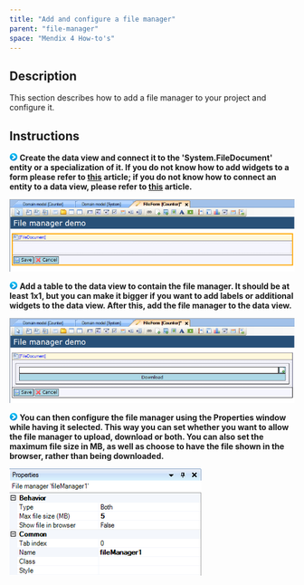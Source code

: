 ```yaml
---
title: "Add and configure a file manager"
parent: "file-manager"
space: "Mendix 4 How-to's"
---
```

## Description

This section describes how to add a file manager to your project and configure it.

## Instructions

![](attachments/819203/917932.png) **Create the data view and connect it to the 'System.FileDocument' entity or a specialization of it. If you do not know how to add widgets to a form please refer to [this](add-a-widget-to-a-form) article; if you do not know how to connect an entity to a data view, please refer to [this](connect-an-entity-to-a-data-view) article.**

![](attachments/2621454/2752643.png)

![](attachments/819203/917932.png) **Add a table to the data view to contain the file manager. It should be at least 1x1, but you can make it bigger if you want to add labels or additional widgets to the data view. After this, add the file manager to the data view.**

![](attachments/2621454/2752644.png)

![](attachments/819203/917932.png) **You can then configure the file manager using the Properties window while having it selected. This way you can set whether you want to allow the file manager to upload, download or both. You can also set the maximum file size in MB, as well as choose to have the file shown in the browser, rather than being downloaded.**

![](attachments/2621454/2752645.png)
